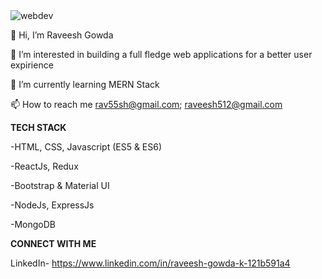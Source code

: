 <img src="https://www.seekpng.com/png/full/250-2503001_why-hire-a-freelancer-web-designer-web-designer.png" alt="webdev" />


👋 Hi, I’m Raveesh Gowda

👀 I’m interested in building a full fledge web applications for a better user expirience

🌱 I’m currently learning MERN Stack

📫 How to reach me rav55sh@gmail.com; raveesh512@gmail.com



**TECH STACK**

-HTML, CSS, Javascript (ES5 & ES6)

-ReactJs, Redux

-Bootstrap & Material UI

-NodeJs, ExpressJs

-MongoDB


**CONNECT WITH ME**

LinkedIn- https://www.linkedin.com/in/raveesh-gowda-k-121b591a4

<!---
raveesh-gowda/raveesh-gowda is a ✨ special ✨ repository because its `README.md` (this file) appears on your GitHub profile.
You can click the Preview link to take a look at your changes.
--->
